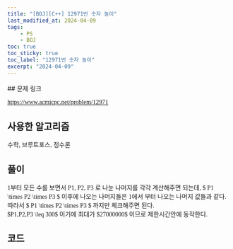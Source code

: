 ```yaml
---
title: "[BOJ][C++] 12971번 숫자 놀이"
last_modified_at: 2024-04-09
tags:
    - PS
    - BOJ
toc: true
toc_sticky: true
toc_label: "12971번 숫자 놀이"
excerpt: "2024-04-09"
---
```


<style>
  .font-style {
    font-family: "TheJamsil5Bold";
    font-style: normal;
    font-size: 1em;
    font-weight: 100;
  }
</style>
<p style="font-size:1.2em"> </p>
## 문제 링크

[<span class="font-style">https://www.acmicpc.net/problem/12971</span>](https://www.acmicpc.net/problem/12971)

## 사용한 알고리즘

<p class="font-style"> 수학, 브루트포스, 정수론 </p>

## 풀이

<p class="font-style"> 1부터 모든 수를 보면서 P1, P2, P3 로 나눈 나머지를 각각 계산해주면 되는데, $ P1 \times P2 \times P3 $ 이후에 나오는 나머지들은 1에서 부터 나오는 나머지 값들과 같다.<br> 따라서 $ P1 \times P2 \times P3 $ 까지만 체크해주면 된다. <br>$P1,P2,P3 \leq 300$ 이기에 최대가 $27000000$ 이므로 제한시간안에 동작한다.</p>

## 코드

<div class="my-gist">
  <script src="https://gist.github.com/nanowater/0772b73354959a12c8fcc7451d15f49c.js"></script>
</div>
